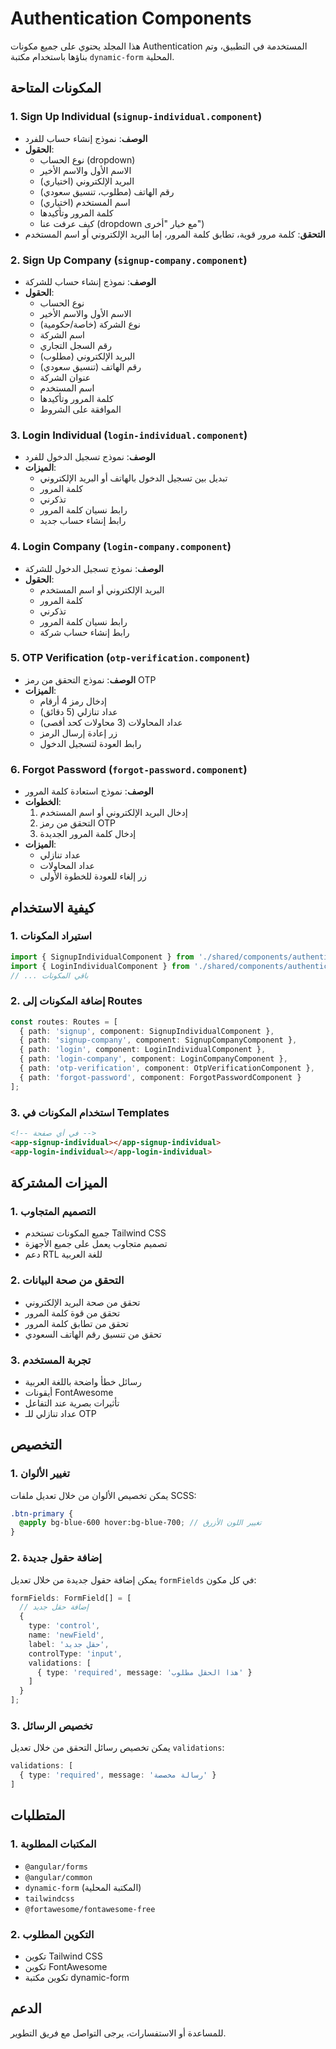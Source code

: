 # Authentication Components

هذا المجلد يحتوي على جميع مكونات Authentication المستخدمة في التطبيق، وتم بناؤها باستخدام مكتبة `dynamic-form` المحلية.

## المكونات المتاحة

### 1. Sign Up Individual (`signup-individual.component`)
- **الوصف**: نموذج إنشاء حساب للفرد
- **الحقول**:
  - نوع الحساب (dropdown)
  - الاسم الأول والاسم الأخير
  - البريد الإلكتروني (اختياري)
  - رقم الهاتف (مطلوب، تنسيق سعودي)
  - اسم المستخدم (اختياري)
  - كلمة المرور وتأكيدها
  - كيف عرفت عنا (dropdown مع خيار "أخرى")
- **التحقق**: كلمة مرور قوية، تطابق كلمة المرور، إما البريد الإلكتروني أو اسم المستخدم

### 2. Sign Up Company (`signup-company.component`)
- **الوصف**: نموذج إنشاء حساب للشركة
- **الحقول**:
  - نوع الحساب
  - الاسم الأول والاسم الأخير
  - نوع الشركة (خاصة/حكومية)
  - اسم الشركة
  - رقم السجل التجاري
  - البريد الإلكتروني (مطلوب)
  - رقم الهاتف (تنسيق سعودي)
  - عنوان الشركة
  - اسم المستخدم
  - كلمة المرور وتأكيدها
  - الموافقة على الشروط

### 3. Login Individual (`login-individual.component`)
- **الوصف**: نموذج تسجيل الدخول للفرد
- **الميزات**:
  - تبديل بين تسجيل الدخول بالهاتف أو البريد الإلكتروني
  - كلمة المرور
  - تذكرني
  - رابط نسيان كلمة المرور
  - رابط إنشاء حساب جديد

### 4. Login Company (`login-company.component`)
- **الوصف**: نموذج تسجيل الدخول للشركة
- **الحقول**:
  - البريد الإلكتروني أو اسم المستخدم
  - كلمة المرور
  - تذكرني
  - رابط نسيان كلمة المرور
  - رابط إنشاء حساب شركة

### 5. OTP Verification (`otp-verification.component`)
- **الوصف**: نموذج التحقق من رمز OTP
- **الميزات**:
  - إدخال رمز 4 أرقام
  - عداد تنازلي (5 دقائق)
  - عداد المحاولات (3 محاولات كحد أقصى)
  - زر إعادة إرسال الرمز
  - رابط العودة لتسجيل الدخول

### 6. Forgot Password (`forgot-password.component`)
- **الوصف**: نموذج استعادة كلمة المرور
- **الخطوات**:
  1. إدخال البريد الإلكتروني أو اسم المستخدم
  2. التحقق من رمز OTP
  3. إدخال كلمة المرور الجديدة
- **الميزات**:
  - عداد تنازلي
  - عداد المحاولات
  - زر إلغاء للعودة للخطوة الأولى

## كيفية الاستخدام

### 1. استيراد المكونات

```typescript
import { SignupIndividualComponent } from './shared/components/authentication/signup-individual.component';
import { LoginIndividualComponent } from './shared/components/authentication/login-individual.component';
// ... باقي المكونات
```

### 2. إضافة المكونات إلى Routes

```typescript
const routes: Routes = [
  { path: 'signup', component: SignupIndividualComponent },
  { path: 'signup-company', component: SignupCompanyComponent },
  { path: 'login', component: LoginIndividualComponent },
  { path: 'login-company', component: LoginCompanyComponent },
  { path: 'otp-verification', component: OtpVerificationComponent },
  { path: 'forgot-password', component: ForgotPasswordComponent }
];
```

### 3. استخدام المكونات في Templates

```html
<!-- في أي صفحة -->
<app-signup-individual></app-signup-individual>
<app-login-individual></app-login-individual>
```

## الميزات المشتركة

### 1. التصميم المتجاوب
- جميع المكونات تستخدم Tailwind CSS
- تصميم متجاوب يعمل على جميع الأجهزة
- دعم RTL للغة العربية

### 2. التحقق من صحة البيانات
- تحقق من صحة البريد الإلكتروني
- تحقق من قوة كلمة المرور
- تحقق من تطابق كلمة المرور
- تحقق من تنسيق رقم الهاتف السعودي

### 3. تجربة المستخدم
- رسائل خطأ واضحة باللغة العربية
- أيقونات FontAwesome
- تأثيرات بصرية عند التفاعل
- عداد تنازلي للـ OTP

## التخصيص

### 1. تغيير الألوان
يمكن تخصيص الألوان من خلال تعديل ملفات SCSS:

```scss
.btn-primary {
  @apply bg-blue-600 hover:bg-blue-700; // تغيير اللون الأزرق
}
```

### 2. إضافة حقول جديدة
يمكن إضافة حقول جديدة من خلال تعديل `formFields` في كل مكون:

```typescript
formFields: FormField[] = [
  // إضافة حقل جديد
  {
    type: 'control',
    name: 'newField',
    label: 'حقل جديد',
    controlType: 'input',
    validations: [
      { type: 'required', message: 'هذا الحقل مطلوب' }
    ]
  }
];
```

### 3. تخصيص الرسائل
يمكن تخصيص رسائل التحقق من خلال تعديل `validations`:

```typescript
validations: [
  { type: 'required', message: 'رسالة مخصصة' }
]
```

## المتطلبات

### 1. المكتبات المطلوبة
- `@angular/forms`
- `@angular/common`
- `dynamic-form` (المكتبة المحلية)
- `tailwindcss`
- `@fortawesome/fontawesome-free`

### 2. التكوين المطلوب
- تكوين Tailwind CSS
- تكوين FontAwesome
- تكوين مكتبة dynamic-form

## الدعم

للمساعدة أو الاستفسارات، يرجى التواصل مع فريق التطوير. 